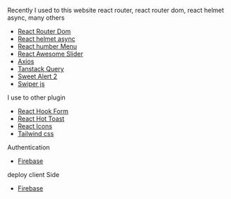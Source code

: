 
Recently I used to this website react router, react router dom, react helmet async, many others


- [React Router Dom](https://reactrouter.com/en/main)
- [React helmet async](https://github.com/staylor/react-helmet-async)
- [React humber Menu](https://github.com/codebucks27/reactjs-hamburger-menu)
- [React Awesome Slider](https://github.com/rcaferati/react-awesome-slider)
- [Axios](https://axios-http.com/docs/intro)
- [Tanstack Query](https://tanstack.com/query/latest)
- [Sweet Alert 2](https://sweetalert2.github.io/)
- [Swiper js](https://swiperjs.com/)


 I use to other plugin
- [React Hook Form](https://www.react-hook-form.com/)
- [React Hot Toast](https://react-hot-toast.com/)
- [React Icons](https://react-icons.github.io/react-icons/)
- [Tailwind css](https://tailwindcss.com/)
 

 Authentication
 - [Firebase](https://firebase.google.com/)


 deploy client Side 
- [Firebase](https://firebase.google.com/)
